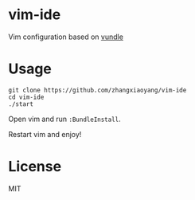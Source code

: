 vim-ide
===

Vim configuration based on [vundle](https://github.com/gmarik/vundle)

Usage
===

```
git clone https://github.com/zhangxiaoyang/vim-ide
cd vim-ide
./start
```

Open vim and run `:BundleInstall`.

Restart vim and enjoy!

License
===

MIT

